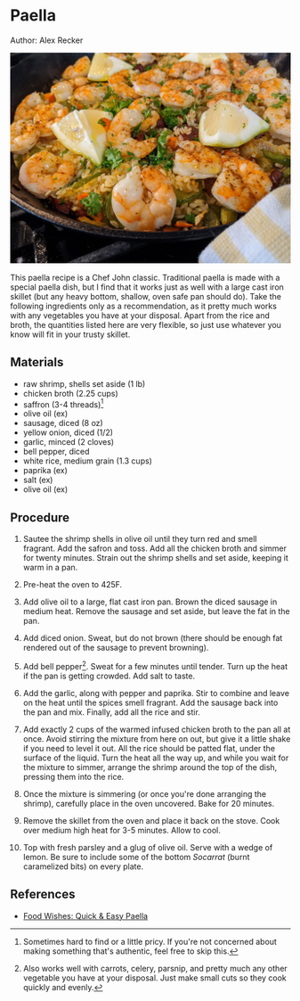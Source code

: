 # Paella

Author: Alex Recker

![](images/paella.jpg)

This paella recipe is a Chef John classic.  Traditional paella is made
with a special paella dish, but I find that it works just as well with
a large cast iron skillet (but any heavy bottom, shallow, oven safe
pan should do).  Take the following ingredients only as a
recommendation, as it pretty much works with any vegetables you have
at your disposal.  Apart from the rice and broth, the quantities
listed here are very flexible, so just use whatever you know will fit
in your trusty skillet.

## Materials

- raw shrimp, shells set aside (1 lb)
- chicken broth (2.25 cups)
- saffron (3-4 threads)[^2]
- olive oil (ex)
- sausage, diced (8 oz)
- yellow onion, diced (1/2)
- garlic, minced (2 cloves)
- bell pepper, diced
- white rice, medium grain (1.3 cups)
- paprika (ex)
- salt (ex)
- olive oil (ex)

## Procedure

1. Sautee the shrimp shells in olive oil until they turn red and smell
   fragrant.  Add the safron and toss.  Add all the chicken broth and
   simmer for twenty minutes.  Strain out the shrimp shells and set
   aside, keeping it warm in a pan.

2. Pre-heat the oven to 425F.

3. Add olive oil to a large, flat cast iron pan.  Brown the diced
   sausage in medium heat.  Remove the sausage and set aside, but
   leave the fat in the pan.
   
4. Add diced onion.  Sweat, but do not brown (there should be enough
   fat rendered out of the sausage to prevent browning).

5. Add bell pepper[^1].  Sweat for a few minutes until tender.  Turn
   up the heat if the pan is getting crowded.  Add salt to taste.

6. Add the garlic, along with pepper and paprika.  Stir to combine and
   leave on the heat until the spices smell fragrant.  Add the sausage
   back into the pan and mix.  Finally, add all the rice and stir.

7. Add exactly 2 cups of the warmed infused chicken broth to the pan
   all at once.  Avoid stirring the mixture from here on out, but give
   it a little shake if you need to level it out.  All the rice should
   be patted flat, under the surface of the liquid.  Turn the heat all
   the way up, and while you wait for the mixture to simmer, arrange
   the shrimp around the top of the dish, pressing them into the rice.

8. Once the mixture is simmering (or once you're done arranging the
   shrimp), carefully place in the oven uncovered.  Bake for 20
   minutes.

9. Remove the skillet from the oven and place it back on the stove.
   Cook over medium high heat for 3-5 minutes.  Allow to cool.

10. Top with fresh parsley and a glug of olive oil.  Serve with a
   wedge of lemon.  Be sure to include some of the bottom _Socarrat_
   (burnt caramelized bits) on every plate.

[^1]: Also works well with carrots, celery, parsnip, and pretty much
	any other vegetable you have at your disposal.  Just make small
	cuts so they cook quickly and evenly.
	
[^2]: Sometimes hard to find or a little pricy.  If you're not
    concerned about making something that's authentic, feel free to
    skip this.

## References

- [Food Wishes: Quick & Easy Paella]

[Food Wishes: Quick & Easy Paella]: https://www.youtube.com/watch?v=tiJMJznAi0Y
